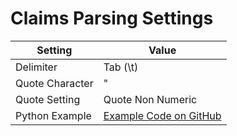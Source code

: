 # Claims Parsing Settings

| Setting         | Value                                                                                                                                  |
|-----------------|----------------------------------------------------------------------------------------------------------------------------------------|
| Delimiter       | Tab (\t)                                                                                                                              |
| Quote Character | "                                                                                                                                      |
| Quote Setting   | Quote Non Numeric                                                                                                                      |
| Python Example  | [Example Code on GitHub](https://github.com/CSSIP-AIR/PatentsView-Code-Snippets/blob/master/02_claims_examples/Claims%20Example.ipynb) |
